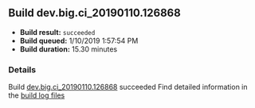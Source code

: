 ## Build dev.big.ci_20190110.126868
- **Build result:** `succeeded`
- **Build queued:** 1/10/2019 1:57:54 PM
- **Build duration:** 15.30 minutes
### Details
Build [dev.big.ci_20190110.126868](https://winappstudio.visualstudio.com/web/build.aspx?pcguid=a4ef43be-68ce-4195-a619-079b4d9834c2&builduri=vstfs%3a%2f%2f%2fBuild%2fBuild%2f26868) succeeded
Find detailed information in the [build log files](https://uwpctdiags.blob.core.windows.net/buildlogs/dev.big.ci_20190110.126868_logs.zip)
